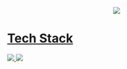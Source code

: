 <p align="center">
	<a href="https://zzangwoolog.tistory.com"><img src="https://user-images.githubusercontent.com/64726822/121777141-7237ef00-cbcb-11eb-822c-7441014895d2.png" border="0"</a>
</p>
	
# <b>Tech Stack</b>
<img src="https://img.shields.io/badge/Python-3766AB?style=flat-square&logo=Python&logoColor=white"/>  <a><img src="https://img.shields.io/badge/AWS-FF9900?style=flat-square&logo=Amazon Aws&logoColor=white"/></a> 
